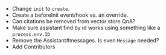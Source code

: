 
* Change `init` to `create`.
* Create a beforeInit event/hook vs. an override.
* Can citations be removed from vector store QnA?
* Make sure assistant find by id works using something like a `process.env.ID`
* Remove the Assistant#messages. Is even `Message` needed?
* Add Contributors
